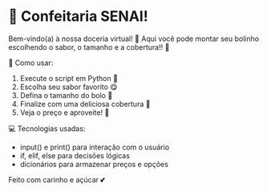 # 🍰 Confeitaria SENAI!
Bem-vindo(a) à nossa doceria virtual! 🧁
Aqui você pode montar seu bolinho escolhendo o sabor, o tamanho e a cobertura!! 🎉

🚀 Como usar:
1. Execute o script em Python 🐍
2. Escolha seu sabor favorito 😋
3. Defina o tamanho do bolo 📏
4. Finalize com uma deliciosa cobertura 🍫
5. Veja o preço e aproveite! 💸

💻 Tecnologias usadas:
- input() e print() para interação com o usuário
- if, elif, else para decisões lógicas
- dicionários para armazenar preços e opções

Feito com carinho e açúcar 💕

